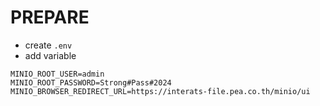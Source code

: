 # PREPARE

- create `.env`
- add variable

```
MINIO_ROOT_USER=admin
MINIO_ROOT_PASSWORD=Strong#Pass#2024
MINIO_BROWSER_REDIRECT_URL=https://interats-file.pea.co.th/minio/ui
```
